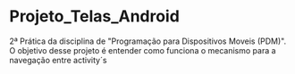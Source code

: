 # Projeto_Telas_Android
2ª Prática da disciplina de "Programação para Dispositivos Moveis (PDM)". O objetivo desse projeto é entender como funciona o mecanismo para a navegação entre activity´s
